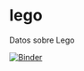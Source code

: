 # lego
Datos sobre Lego

[![Binder](https://mybinder.org/badge_logo.svg)](https://mybinder.org/v2/gh/rafaelruiznavas/lego.git/master)
